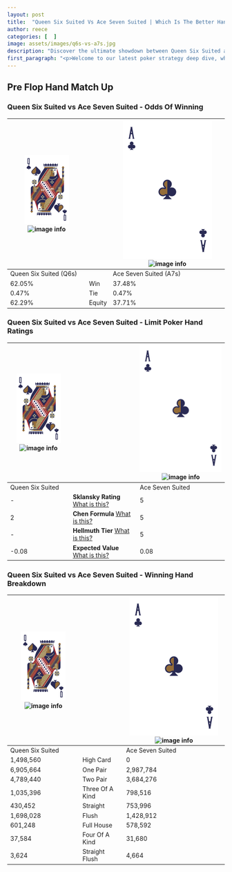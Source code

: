 ```yaml
---
layout: post
title:  "Queen Six Suited Vs Ace Seven Suited | Which Is The Better Hand In Poker? A Complete Guide"
author: reece
categories: [  ]
image: assets/images/q6s-vs-a7s.jpg
description: "Discover the ultimate showdown between Queen Six Suited and Ace Seven Suited in poker! Uncover the odds, strategies, and scenarios where one hand triumphs over the other. Get ready to up your poker game with this thrilling analysis."
first_paragraph: "<p>Welcome to our latest poker strategy deep dive, where we're pitting two distinct hands against each other in a high-stakes showdown: Queen Six Suited vs Ace Seven Suited.</p><p>In the dynamic world of poker, every decision counts, and knowing which hand holds the upper hand is key to your success at the table.</p><p>In this article, we'll dissect these two hands, explore the scenarios where one dominates the other, and equip you with the knowledge to make strategic choices that can tip the odds in your favor.</p><p>Get ready to unravel the intriguing dynamics of these poker hands and elevate your game to new heights.</p>"
---
```




[comment]: # (sp0)

## Pre Flop Hand Match Up

<div class="table hand-ratings" markdown="1"> 



### Queen Six Suited vs Ace Seven Suited - Odds Of Winning


    
| ![image info](assets/images/hand1/Q.png) ![image info](assets/images/hand1/6s.png) |  | ![image info](assets/images/hand2/A.png) ![image info](assets/images/hand2/7s.png) |
| -------- | -------- | -------- |
| Queen Six Suited (Q6s) |  | Ace Seven Suited (A7s) |
| 62.05% | Win | 37.48% |
| 0.47% | Tie | 0.47% |
| 62.29% | Equity | 37.71% |




[comment]: # (sp1)



### Queen Six Suited vs Ace Seven Suited - Limit Poker Hand Ratings


    
| ![image info](assets/images/hand1/Q.png) ![image info](assets/images/hand1/6s.png) |  | ![image info](assets/images/hand2/A.png) ![image info](assets/images/hand2/7s.png) |
| -------- | -------- | -------- |
| Queen Six Suited |  | Ace Seven Suited |
| - | **Sklansky Rating** [What is this?](/sklansky-rating-explained) | 5 |
| 2 | **Chen Formula** [What is this?](/chen-formula-explained) | 5 |
| - | **Hellmuth Tier** [What is this?](/Hellmuth-tier-explained) | 5 |
| -0.08 | **Expected Value** [What is this?](/expected-value-explained) | 0.08 |




[comment]: # (sp2)



### Queen Six Suited vs Ace Seven Suited - Winning Hand Breakdown


    
| ![image info](assets/images/hand1/Q.png) ![image info](assets/images/hand1/6s.png) |  | ![image info](assets/images/hand2/A.png) ![image info](assets/images/hand2/7s.png) |
| -------- | -------- | -------- |
| Queen Six Suited |  | Ace Seven Suited |
| 1,498,560 | High Card | 0 |
| 6,905,664 | One Pair | 2,987,784 |
| 4,789,440 | Two Pair | 3,684,276 |
| 1,035,396 | Three Of A Kind | 798,516 |
| 430,452 | Straight | 753,996 |
| 1,698,028 | Flush | 1,428,912 |
| 601,248 | Full House | 578,592 |
| 37,584 | Four Of A Kind | 31,680 |
| 3,624 | Straight Flush | 4,664 |




[comment]: # (sp3)



</div>

[comment]: # (sp4)



[comment]: # (sp5)


